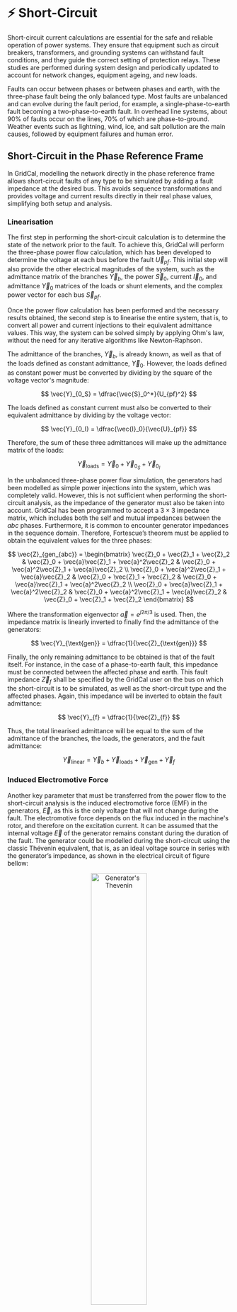 # ⚡ Short-Circuit

Short-circuit current calculations are essential for the safe and reliable operation of power systems. They ensure that
equipment such as circuit breakers, transformers, and grounding systems can withstand fault conditions, and they guide
the correct setting of protection relays. These studies are performed during system design and periodically updated
to account for network changes, equipment ageing, and new loads.

Faults can occur between phases or between phases and earth, with the three-phase fault being the only balanced type.
Most faults are unbalanced and can evolve during the fault period, for example, a single-phase-to-earth fault becoming
a two-phase-to-earth fault. In overhead line systems, about 90% of faults occur on the lines, 70% of which are
phase-to-ground. Weather events such as lightning, wind, ice, and salt pollution are the main causes, followed by
equipment failures and human error.

## Short-Circuit in the Phase Reference Frame

In GridCal, modelling the network directly in the phase reference frame allows short-circuit faults of any type to be
simulated by adding a fault impedance at the desired bus. This avoids sequence transformations and provides voltage and
current results directly in their real phase values, simplifying both setup and analysis.

### Linearisation

The first step in performing the short-circuit calculation is to determine the state of the network prior to the fault.
To achieve this, GridCal will perform the three-phase power flow calculation, which has been developed to determine
the voltage at each bus before the fault $\vec{U}_{pf}$. This initial step will also provide the other electrical
magnitudes of the system, such as the admittance matrix of the branches $\vec{Y}_b$, the power $\vec{S}_0$,
current $\vec{I}_0$, and admittance $\vec{Y}_0$ matrices of the loads or shunt elements, and the complex power vector
for each bus $\vec{S}_{pf}$.

Once the power flow calculation has been performed and the necessary results obtained, the second step is to linearise
the entire system, that is, to convert all power and current injections to their equivalent admittance values.
This way, the system can be solved simply by applying Ohm's law, without the need for any iterative algorithms like
Newton-Raphson.

The admittance of the branches, $\vec{Y}_b$, is already known, as well as that of the loads defined as constant
admittance, $\vec{Y}_0$. However, the loads defined as constant power must be converted by dividing by the square of
the voltage vector's magnitude:

$$
\vec{Y}_{0_S} = \dfrac{\vec{S}_0^*}{U_{pf}^2}
$$

The loads defined as constant current must also be converted to their equivalent admittance by dividing by the voltage
vector:

$$
\vec{Y}_{0_I} = \dfrac{\vec{I}_0}{\vec{U}_{pf}}
$$

Therefore, the sum of these three admittances will make up the admittance matrix of the loads:

$$
\vec{Y}_{\text{loads}} = \vec{Y}_0 + \vec{Y}_{0_S} + \vec{Y}_{0_I}
$$

In the unbalanced three-phase power flow simulation, the generators had been modelled as simple power injections into
the system, which was completely valid. However, this is not sufficient when performing the short-circuit analysis, as
the impedance of the generator must also be taken into account. GridCal has been programmed to accept a $3 \times 3$
impedance matrix, which includes both the self and mutual impedances between the $abc$ phases. Furthermore, it is
common to encounter generator impedances in the sequence domain. Therefore, Fortescue’s theorem must be applied to
obtain the equivalent values for the three phases:

$$
\vec{Z}_{gen_{abc}} =
\begin{bmatrix}
\vec{Z}_0 + \vec{Z}_1 + \vec{Z}_2 & \vec{Z}_0 + \vec{a}\vec{Z}_1 + \vec{a}^2\vec{Z}_2 & \vec{Z}_0 + \vec{a}^2\vec{Z}_1 + \vec{a}\vec{Z}_2 \\
\vec{Z}_0 + \vec{a}^2\vec{Z}_1 + \vec{a}\vec{Z}_2 & \vec{Z}_0 + \vec{Z}_1 + \vec{Z}_2 & \vec{Z}_0 + \vec{a}\vec{Z}_1 + \vec{a}^2\vec{Z}_2 \\
\vec{Z}_0 + \vec{a}\vec{Z}_1 + \vec{a}^2\vec{Z}_2 & \vec{Z}_0 + \vec{a}^2\vec{Z}_1 + \vec{a}\vec{Z}_2 & \vec{Z}_0 + \vec{Z}_1 + \vec{Z}_2
\end{bmatrix}
$$

Where the transformation eigenvector $\vec{a} = e^{j2\pi/3}$ is used. Then, the impedance matrix is linearly inverted 
to finally find the admittance of the generators:

$$
\vec{Y}_{\text{gen}} = \dfrac{1}{\vec{Z}_{\text{gen}}}
$$

Finally, the only remaining admittance to be obtained is that of the fault itself. For instance, in the case of a
phase-to-earth fault, this impedance must be connected between the affected phase and earth. This fault impedance
$\vec{Z}_{f}$ shall be specified by the GridCal user on the bus on which the short-circuit is to be simulated, as well
as the short-circuit type and the affected phases. Again, this impedance will be inverted to obtain the fault admittance:

$$
\vec{Y}_{f} = \dfrac{1}{\vec{Z}_{f}}
$$

Thus, the total linearised admittance will be equal to the sum of the admittance of the branches, the loads, the
generators, and the fault admittance:

$$
\vec{Y}_{\text{linear}} = \vec{Y}_b + \vec{Y}_{\text{loads}} + \vec{Y}_{\text{gen}} + \vec{Y}_{f}
$$

### Induced Electromotive Force

Another key parameter that must be transferred from the power flow to the short-circuit analysis is the induced
electromotive force (EMF) in the generators, $\vec{E}$, as this is the only voltage that will not change during the
fault. The electromotive force depends on the flux induced in the machine's rotor, and therefore on the excitation
current. It can be assumed that the internal voltage $\vec{E}$ of the generator remains constant during the duration
of the fault. The generator could be modelled during the short-circuit using the classic Thévenin equivalent, that is,
as an ideal voltage source in series with the generator’s impedance, as shown in the electrical circuit of figure bellow:

<div style="text-align: center;">
    <img src="figures/3ph_thevenin.png"
    alt="Generator's Thevenin"
    title="Generator's Thevenin"
    width="50%"/>
</div>

This circuit allows us to obtain the value of the induced electromotive force, given the voltage $\vec{U}_{pf}$ and
power $\vec{S}_{pf}$ before the fault at the generator’s output bus:

$$
\vec{E} = \vec{U}_{pf} + \vec{Z}_{\text{gen}} \cdot \vec{I}_{pf} = \vec{U}_{pf} + \dfrac{\vec{S}_{pf}^*}{\vec{Y}_{\text{gen}} \cdot \vec{U}_{pf}^*}
$$

### Norton Current and Short-Circuit Voltage

However, this would require to add a fictitious bus into the original system between the generator’s impedance and the
ideal voltage source. This presents a significant challenge because both the values of the power flow voltage vector
$\vec{U}_{pf}$ and the already linearised admittance matrix $\vec{Y}_{\text{linear}}$ are referenced by bus, and all
these connections would be more difficult to handle. Therefore, the generator is modelled using its Norton equivalent,
that is, an ideal current source in parallel with the generator’s impedance, as shown in the following schematic:

<div style="text-align: center;">
    <img src="figures/3ph_norton.png"
    alt="Generator's Norton"
    title="Generator's Norton"
    width="40%"/>
</div>

The Norton current source will take the value of the internal voltage multiplied by its admittance:

$$
\vec{I}_{N} = \vec{Y}_{\text{gen}} \cdot \ \vec{E}
$$

This Norton current vector will be of size $n$ buses, but only the nodes with a connected generator will have these
founded values, while the rest will simply have a value of zero. Finally, this current vector $\vec{I}_{N}$ will be
multiplied by the inverse of the linearised admittance matrix $\vec{Y}_{\text{linear}}$ of size $n \times n$,
resulting in the short-circuit voltage vector for the different buses:

$$
\vec{U}_{sc} = \vec{Y}_{\text{linear}}^{-1} \cdot \vec{I}_{N}
$$

### Single Line-to-Ground Fault (SLG)

A single line-to-ground fault (SLG) occurs when one phase conductor accidentally makes contact with the ground.
It is illustrated in the figure bellow for phase a, and the corresponding fault admittance matrix is given by:

$$
\vec{Y}_{f} =
\begin{bmatrix}
    \vec{Y}_{f}^a & 0 & 0 \\
    0 & 0 & 0 \\
    0 & 0 & 0 \\
\end{bmatrix}
$$

<div style="text-align: center;">
    <img src="figures/3ph_SLG.png"
    alt="Single Line-to-Ground Fault (SLG)"
    title="Single Line-to-Ground Fault (SLG)"
    width="30%"/>
</div>

```python
import GridCalEngine.api as gce
from GridCalEngine.enumerations import FaultType, MethodShortCircuit, PhasesShortCircuit

sc_options = gce.ShortCircuitOptions(bus_index=4,
                                     fault_type=FaultType.LG,
                                     method=MethodShortCircuit.phases,
                                     phases=PhasesShortCircuit.a)
```

### Line-to-Line Fault (LL)

A line-to-line fault (LL) occurs when two phase conductors come into contact with each other.
The following figure shows the fault between phases c and a, and the corresponding fault admittance matrix is given by:

$$
\vec{Y}_{f} =
\begin{bmatrix}
    \vec{Y}_{f}^{ca} & 0 & -\vec{Y}_{f}^{ca} \\
    0 & 0 & 0 \\
    -\vec{Y}_{f}^{ca} & 0 & \vec{Y}_{f}^{ca} \\
\end{bmatrix}
$$

<div style="text-align: center;">
    <img src="figures/3ph_LL.png"
    alt="Line-to-Line Fault (LL)"
    title="Line-to-Line Fault (LL)"
    width="30%"/>
</div>

```python
import GridCalEngine.api as gce
from GridCalEngine.enumerations import FaultType, MethodShortCircuit, PhasesShortCircuit

sc_options = gce.ShortCircuitOptions(bus_index=4,
                                     fault_type=FaultType.LL,
                                     method=MethodShortCircuit.phases,
                                     phases=PhasesShortCircuit.ca)
```

### Double Line-to-Ground Fault (DLG)

A double line-to-ground fault (DLG) occurs when two phase conductors simultaneously make contact with the ground.
The following figure illustrates the fault involving phases c and a, and the corresponding fault admittance matrix
is given by:

$$
\vec{Y}_{f} =
\begin{bmatrix}
    \vec{Y}_{f}^a & 0 & 0 \\
    0 & 0 & 0 \\
    0 & 0 & \vec{Y}_{f}^c \\
\end{bmatrix}
$$

<div style="text-align: center;">
    <img src="figures/3ph_DLG.png"
    alt="Double Line-to-Ground Fault (DLG)"
    title="Double Line-to-Ground Fault (DLG)"
    width="40%"/>
</div>

```python
import GridCalEngine.api as gce
from GridCalEngine.enumerations import FaultType, MethodShortCircuit, PhasesShortCircuit

sc_options = gce.ShortCircuitOptions(bus_index=4,
                                     fault_type=FaultType.LLG,
                                     method=MethodShortCircuit.phases,
                                     phases=PhasesShortCircuit.ca)
```

### Three-Phase Fault (LLL)

A three-phase (LLL) fault occurs when all three phase conductors come into contact with each other.
The following figure shows the fault between phases a, b, and c, and the corresponding fault admittance matrix is given by:

$$
\vec{Y}_{f} =
\begin{bmatrix}
    \vec{Y}_{f}^{ab} + \vec{Y}_{f}^{ca} & -\vec{Y}_{f}^{ab} & -\vec{Y}_{f}^{ca} \\
    -\vec{Y}_{f}^{ab} & \vec{Y}_{f}^{ab} + \vec{Y}_{f}^{bc} & -\vec{Y}_{f}^{bc} \\
    -\vec{Y}_{f}^{ca} & -\vec{Y}_{f}^{bc} & \vec{Y}_{f}^{bc} + \vec{Y}_{f}^{ca} \\
\end{bmatrix}
$$

<div style="text-align: center;">
    <img src="figures/3ph_LLL.png"
    alt="Three-Phase Fault (LLL)"
    title="Three-Phase Fault (LLL)"
    width="40%"/>
</div>

```python
import GridCalEngine.api as gce
from GridCalEngine.enumerations import FaultType, MethodShortCircuit, PhasesShortCircuit

sc_options = gce.ShortCircuitOptions(bus_index=4,
                                     fault_type=FaultType.LLL,
                                     method=MethodShortCircuit.phases,
                                     phases=PhasesShortCircuit.abc)
```

### Three-Phase-to-Ground Fault (LLLG)

A three-phase-to-ground (LLLG) fault occurs when all three-phase conductors come into simultaneous contact with the
ground. The following figure illustrates the fault involving phases a, b, and c, and the corresponding fault admittance
matrix is given by:

$$
\vec{Y}_{f} =
\begin{bmatrix}
    \vec{Y}_{f}^a & 0 & 0 \\
    0 & \vec{Y}_{f}^b & 0 \\
    0 & 0 & \vec{Y}_{f}^c \\
\end{bmatrix}
$$

<div style="text-align: center;">
    <img src="figures/3ph_LLLG.png"
    alt="Three-Phase-to-Ground Fault (LLLG)"
    title="Three-Phase-to-Ground Fault (LLLG)"
    width="40%"/>
</div>

```python
import GridCalEngine.api as gce
from GridCalEngine.enumerations import FaultType, MethodShortCircuit, PhasesShortCircuit

sc_options = gce.ShortCircuitOptions(bus_index=4,
                                     fault_type=FaultType.ph3,
                                     method=MethodShortCircuit.phases,
                                     phases=PhasesShortCircuit.abc)
```

### Benchmark - SLG Fault in the IEEE 13 Node Test Feeder

The short-circuit calculation method can be tested using the 13-bus test network, which was already constructed for
the power flow. As shown in the schematic of the figure bellow, a fault will be simulated on phase \textit{a} to earth
at bus 634 with two fault impedance values.

<div style="text-align: center;">
    <img src="figures/3ph_SC_IEEE_13.png"
    alt="Short-Circuit at the IEEE 13 Node Test Feeder"
    title="Short-Circuit at the IEEE 13 Node Test Feeder"
    width="90%"/>
</div>

A generator has been added to bus 632, providing an equivalent power to the network to which the system was connected.
The sequence impedance values for the generator are $Z_1 = 0.004 + 0.5j$ p.u. for the positive sequence,
$Z_2 = 0.02 + 0.5j$ p.u. for the negative sequence, and $Z_0 = 0.01 + 0.08j$ p.u. for the zero sequence.

```python
import GridCalEngine.api as gce
from GridCalEngine import WindingType, ShuntConnectionType
import numpy as np
from GridCalEngine.enumerations import FaultType, MethodShortCircuit, PhasesShortCircuit

logger = gce.Logger()

grid = gce.MultiCircuit()
grid.fBase = 60

# ----------------------------------------------------------------------------------------------------------------------
# Buses
# ----------------------------------------------------------------------------------------------------------------------
bus_632 = gce.Bus(name='632', Vnom=4.16, xpos=0, ypos=0)
bus_632.is_slack = True
grid.add_bus(obj=bus_632)
gen = gce.Generator(vset=1.0, r1=0.004, x1=0.5, r2=0.02, x2=0.5, r0=0.01, x0=0.08)
grid.add_generator(bus=bus_632, api_obj=gen)

bus_645 = gce.Bus(name='645', Vnom=4.16, xpos=-100 * 5, ypos=0)
grid.add_bus(obj=bus_645)

bus_646 = gce.Bus(name='646', Vnom=4.16, xpos=-200 * 5, ypos=0)
grid.add_bus(obj=bus_646)

bus_633 = gce.Bus(name='633', Vnom=4.16, xpos=100 * 5, ypos=0)
grid.add_bus(obj=bus_633)

# Affected Bus 634 -----------------------------------------------------------------------------------------------------
bus_634 = gce.Bus(name='634', Vnom=0.48, xpos=200 * 5, ypos=0, r_fault=0.1)
grid.add_bus(obj=bus_634)
# ----------------------------------------------------------------------------------------------------------------------

bus_671 = gce.Bus(name='671', Vnom=4.16, xpos=0, ypos=100 * 5)
grid.add_bus(obj=bus_671)

bus_684 = gce.Bus(name='684', Vnom=4.16, xpos=-100 * 5, ypos=100 * 5)
grid.add_bus(obj=bus_684)

bus_611 = gce.Bus(name='611', Vnom=4.16, xpos=-200 * 5, ypos=100 * 5)
grid.add_bus(obj=bus_611)

bus_675 = gce.Bus(name='675', Vnom=4.16, xpos=200 * 5, ypos=100 * 5)
grid.add_bus(obj=bus_675)

bus_680 = gce.Bus(name='680', Vnom=4.16, xpos=0, ypos=200 * 5)
grid.add_bus(obj=bus_680)

bus_652 = gce.Bus(name='652', Vnom=4.16, xpos=-100 * 5, ypos=200 * 5)
grid.add_bus(obj=bus_652)

# ----------------------------------------------------------------------------------------------------------------------
# Impedances [Ohm/km]
# ----------------------------------------------------------------------------------------------------------------------
z_601 = np.array([
    [0.3465 + 1j * 1.0179, 0.1560 + 1j * 0.5017, 0.1580 + 1j * 0.4236],
    [0.1560 + 1j * 0.5017, 0.3375 + 1j * 1.0478, 0.1535 + 1j * 0.3849],
    [0.1580 + 1j * 0.4236, 0.1535 + 1j * 0.3849, 0.3414 + 1j * 1.0348]
], dtype=complex) / 1.60934

z_602 = np.array([
    [0.7526 + 1j * 1.1814, 0.1580 + 1j * 0.4236, 0.1560 + 1j * 0.5017],
    [0.1580 + 1j * 0.4236, 0.7475 + 1j * 1.1983, 0.1535 + 1j * 0.3849],
    [0.1560 + 1j * 0.5017, 0.1535 + 1j * 0.3849, 0.7436 + 1j * 1.2112]
], dtype=complex) / 1.60934

z_603 = np.array([
    [1.3294 + 1j * 1.3471, 0.2066 + 1j * 0.4591],
    [0.2066 + 1j * 0.4591, 1.3238 + 1j * 1.3569]
], dtype=complex) / 1.60934

z_604 = np.array([
    [1.3238 + 1j * 1.3569, 0.2066 + 1j * 0.4591],
    [0.2066 + 1j * 0.4591, 1.3294 + 1j * 1.3471]
], dtype=complex) / 1.60934

z_605 = np.array([
    [1.3292 + 1j * 1.3475]
], dtype=complex) / 1.60934

z_606 = np.array([
    [0.7982 + 1j * 0.4463, 0.3192 + 1j * 0.0328, 0.2849 + 1j * -0.0143],
    [0.3192 + 1j * 0.0328, 0.7891 + 1j * 0.4041, 0.3192 + 1j * 0.0328],
    [0.2849 + 1j * -0.0143, 0.3192 + 1j * 0.0328, 0.7982 + 1j * 0.4463]
], dtype=complex) / 1.60934

z_607 = np.array([
    [1.3425 + 1j * 0.5124]
], dtype=complex) / 1.60934

# ----------------------------------------------------------------------------------------------------------------------
# Admittances [S/km]
# ----------------------------------------------------------------------------------------------------------------------
y_601 = np.array([
    [1j * 6.2998, 1j * -1.9958, 1j * -1.2595],
    [1j * -1.9958, 1j * 5.9597, 1j * -0.7417],
    [1j * -1.2595, 1j * -0.7417, 1j * 5.6386]
], dtype=complex) / 10 ** 6 / 1.60934

y_602 = np.array([
    [1j * 5.6990, 1j * -1.0817, 1j * -1.6905],
    [1j * -1.0817, 1j * 5.1795, 1j * -0.6588],
    [1j * -1.6905, 1j * -0.6588, 1j * 5.4246]
], dtype=complex) / 10 ** 6 / 1.60934

y_603 = np.array([
    [1j * 4.7097, 1j * -0.8999],
    [1j * -0.8999, 1j * 4.6658]
], dtype=complex) / 10 ** 6 / 1.60934

y_604 = np.array([
    [1j * 4.6658, 1j * -0.8999],
    [1j * -0.8999, 1j * 4.7097]
], dtype=complex) / 10 ** 6 / 1.60934

y_605 = np.array([
    [1j * 4.5193]
], dtype=complex) / 10 ** 6 / 1.60934

y_606 = np.array([
    [1j * 96.8897, 1j * 0.0000, 1j * 0.0000],
    [1j * 0.0000, 1j * 96.8897, 1j * 0.0000],
    [1j * 0.0000, 1j * 0.0000, 1j * 96.8897]
], dtype=complex) / 10 ** 6 / 1.60934

y_607 = np.array([
    [1j * 88.9912]
], dtype=complex) / 10 ** 6 / 1.60934

# ----------------------------------------------------------------------------------------------------------------------
# Loads
# ----------------------------------------------------------------------------------------------------------------------
load_634 = gce.Load(P1=0.160,
                    Q1=0.110,
                    P2=0.120,
                    Q2=0.090,
                    P3=0.120,
                    Q3=0.090)
load_634.conn = ShuntConnectionType.GroundedStar
grid.add_load(bus=bus_634, api_obj=load_634)

load_645 = gce.Load(P1=0.0,
                    Q1=0.0,
                    P2=0.170,
                    Q2=0.125,
                    P3=0.0,
                    Q3=0.0)
load_645.conn = ShuntConnectionType.GroundedStar
grid.add_load(bus=bus_645, api_obj=load_645)

load_646 = gce.Load(G1=0.0,
                    B1=0.0,
                    G2=0.230,
                    B2=-0.132,
                    G3=0.0,
                    B3=0.0)
load_646.conn = ShuntConnectionType.Delta
grid.add_load(bus=bus_646, api_obj=load_646)

load_652 = gce.Load(G1=0.128,
                    B1=-0.086,
                    G2=0.0,
                    B2=0.0,
                    G3=0.0,
                    B3=0.0)
load_652.conn = ShuntConnectionType.GroundedStar
grid.add_load(bus=bus_652, api_obj=load_652)

load_671 = gce.Load(P1=0.385,
                    Q1=0.220,
                    P2=0.385,
                    Q2=0.220,
                    P3=0.385,
                    Q3=0.220)
load_671.conn = ShuntConnectionType.Delta
grid.add_load(bus=bus_671, api_obj=load_671)

load_675 = gce.Load(P1=0.485,
                    Q1=0.190,
                    P2=0.068,
                    Q2=0.060,
                    P3=0.290,
                    Q3=0.212)
load_675.conn = ShuntConnectionType.GroundedStar
grid.add_load(bus=bus_675, api_obj=load_675)

load_671_692 = gce.Load(Ir1=0.0,
                        Ii1=0.0,
                        Ir2=0.0,
                        Ii2=0.0,
                        Ir3=0.170,
                        Ii3=0.151)
load_671_692.conn = ShuntConnectionType.Delta
grid.add_load(bus=bus_671, api_obj=load_671_692)

load_611 = gce.Load(Ir1=0.0,
                    Ii1=0.0,
                    Ir2=0.0,
                    Ii2=0.0,
                    Ir3=0.170,
                    Ii3=0.080)
load_611.conn = ShuntConnectionType.GroundedStar
grid.add_load(bus=bus_611, api_obj=load_611)

load_632_distrib = gce.Load(P1=0.017 / 2,
                            Q1=0.010 / 2,
                            P2=0.066 / 2,
                            Q2=0.038 / 2,
                            P3=0.117 / 2,
                            Q3=0.068 / 2)
load_632_distrib.conn = ShuntConnectionType.GroundedStar
grid.add_load(bus=bus_632, api_obj=load_632_distrib)

load_671_distrib = gce.Load(P1=0.017 / 2,
                            Q1=0.010 / 2,
                            P2=0.066 / 2,
                            Q2=0.038 / 2,
                            P3=0.117 / 2,
                            Q3=0.068 / 2)
load_671_distrib.conn = ShuntConnectionType.GroundedStar
grid.add_load(bus=bus_671, api_obj=load_671_distrib)

# ----------------------------------------------------------------------------------------------------------------------
# Capacitors
# ----------------------------------------------------------------------------------------------------------------------
cap_675 = gce.Shunt(B1=0.2,
                    B2=0.2,
                    B3=0.2)
cap_675.conn = ShuntConnectionType.GroundedStar
grid.add_shunt(bus=bus_675, api_obj=cap_675)

cap_611 = gce.Shunt(B1=0.0,
                    B2=0.0,
                    B3=0.1)
cap_611.conn = ShuntConnectionType.GroundedStar
grid.add_shunt(bus=bus_611, api_obj=cap_611)

# ----------------------------------------------------------------------------------------------------------------------
# Line Configurations
# ----------------------------------------------------------------------------------------------------------------------
config_601 = gce.create_known_abc_overhead_template(name='Config. 601',
                                                    z_abc=z_601,
                                                    ysh_abc=y_601,
                                                    phases=np.array([1, 2, 3]),
                                                    Vnom=4.16,
                                                    frequency=60)
grid.add_overhead_line(config_601)

config_602 = gce.create_known_abc_overhead_template(name='Config. 602',
                                                    z_abc=z_602,
                                                    ysh_abc=y_602,
                                                    phases=np.array([1, 2, 3]),
                                                    Vnom=4.16,
                                                    frequency=60)
grid.add_overhead_line(config_602)

config_603 = gce.create_known_abc_overhead_template(name='Config. 603',
                                                    z_abc=z_603,
                                                    ysh_abc=y_603,
                                                    phases=np.array([2, 3]),
                                                    Vnom=4.16,
                                                    frequency=60)
grid.add_overhead_line(config_603)

config_604 = gce.create_known_abc_overhead_template(name='Config. 604',
                                                    z_abc=z_604,
                                                    ysh_abc=y_604,
                                                    phases=np.array([1, 3]),
                                                    Vnom=4.16,
                                                    frequency=60)
grid.add_overhead_line(config_604)

config_605 = gce.create_known_abc_overhead_template(name='Config. 605',
                                                    z_abc=z_605,
                                                    ysh_abc=y_605,
                                                    phases=np.array([3]),
                                                    Vnom=4.16,
                                                    frequency=60)
grid.add_overhead_line(config_605)

config_606 = gce.create_known_abc_overhead_template(name='Config. 606',
                                                    z_abc=z_606,
                                                    ysh_abc=y_606,
                                                    phases=np.array([1, 2, 3]),
                                                    Vnom=4.16,
                                                    frequency=60)
grid.add_overhead_line(config_606)

config_607 = gce.create_known_abc_overhead_template(name='Config. 607',
                                                    z_abc=z_607,
                                                    ysh_abc=y_607,
                                                    phases=np.array([1]),
                                                    Vnom=4.16,
                                                    frequency=60)
grid.add_overhead_line(config_607)

# ----------------------------------------------------------------------------------------------------------------------
# Lines and Transformers
# ----------------------------------------------------------------------------------------------------------------------
line_632_645 = gce.Line(bus_from=bus_632,
                        bus_to=bus_645,
                        length=500 * 0.0003048)
line_632_645.apply_template(config_603, grid.Sbase, grid.fBase, logger)
grid.add_line(obj=line_632_645)

line_645_646 = gce.Line(bus_from=bus_645,
                        bus_to=bus_646,
                        length=300 * 0.0003048)
line_645_646.apply_template(config_603, grid.Sbase, grid.fBase, logger)
grid.add_line(obj=line_645_646)

line_632_633 = gce.Line(bus_from=bus_632,
                        bus_to=bus_633,
                        length=500 * 0.0003048)
line_632_633.apply_template(config_602, grid.Sbase, grid.fBase, logger)
grid.add_line(obj=line_632_633)

XFM_1 = gce.Transformer2W(name='XFM-1',
                          bus_from=bus_633,
                          bus_to=bus_634,
                          HV=4.16,
                          LV=0.48,
                          nominal_power=0.5,
                          rate=0.5,
                          r=1.1 * 2,
                          x=2 * 2)
XFM_1.conn_f = WindingType.GroundedStar
XFM_1.conn_t = WindingType.GroundedStar
grid.add_transformer2w(XFM_1)

line_632_671 = gce.Line(bus_from=bus_632,
                        bus_to=bus_671,
                        length=2000 * 0.0003048)
line_632_671.apply_template(config_601, grid.Sbase, grid.fBase, logger)
grid.add_line(obj=line_632_671)

line_671_684 = gce.Line(bus_from=bus_671,
                        bus_to=bus_684,
                        length=300 * 0.0003048)
line_671_684.apply_template(config_604, grid.Sbase, grid.fBase, logger)
grid.add_line(obj=line_671_684)

line_684_611 = gce.Line(bus_from=bus_684,
                        bus_to=bus_611,
                        length=300 * 0.0003048)
line_684_611.apply_template(config_605, grid.Sbase, grid.fBase, logger)
grid.add_line(obj=line_684_611)

line_671_675 = gce.Line(bus_from=bus_671,
                        bus_to=bus_675,
                        length=500 * 0.0003048)
line_671_675.apply_template(config_606, grid.Sbase, grid.fBase, logger)
grid.add_line(obj=line_671_675)

line_684_652 = gce.Line(bus_from=bus_684,
                        bus_to=bus_652,
                        length=800 * 0.0003048)
line_684_652.apply_template(config_607, grid.Sbase, grid.fBase, logger)
grid.add_line(obj=line_684_652)

line_671_680 = gce.Line(bus_from=bus_671,
                        bus_to=bus_680,
                        length=1000 * 0.0003048)
line_671_680.apply_template(config_601, grid.Sbase, grid.fBase, logger)
grid.add_line(obj=line_671_680)

# ----------------------------------------------------------------------------------------------------------------------
# Run power flow
# ----------------------------------------------------------------------------------------------------------------------
res_pf = gce.power_flow(grid=grid, options=gce.PowerFlowOptions(three_phase_unbalanced=True))

# ----------------------------------------------------------------------------------------------------------------------
# Short-circuit
# ----------------------------------------------------------------------------------------------------------------------
sc_options = gce.ShortCircuitOptions(bus_index=4,
                                     fault_type=FaultType.LG,
                                     method=MethodShortCircuit.phases,
                                     phases=PhasesShortCircuit.a)

sc_driver = gce.ShortCircuitDriver(grid=grid,
                                   options=sc_options,
                                   pf_options=gce.PowerFlowOptions(three_phase_unbalanced=True),
                                   pf_results=res_pf)
sc_driver.run()

res_sc = sc_driver.results
print(res_sc.get_voltage_3ph_df())
```

The following figure shows the GridCal results for the voltage magnitude across the various system buses in the faulted
phase a. As expected, there is a sharp voltage drop at the affected bus (634), as well as a significant reduction at
the bus immediately upstream of the fault (633), which becomes more pronounced as the fault resistance decreases.

<div style="text-align: center;">
    <img src="figures/3ph_SC_phaseA.png"
    alt="Short-Circuit results for phase a"
    title="Short-Circuit results for phase a"
    width="60%"/>
</div>

On the other hand, the following figures present the voltage profiles for the healthy phases b and c.
A slight voltage rise can be observed at the most affected buses (634 and 633), while the voltage decreases across the
remaining buses in the network.

<div style="text-align: center;">
    <img src="figures/3ph_SC_phaseB.png"
    alt="Short-Circuit results for phase b"
    title="Short-Circuit results for phase b"
    width="60%"/>
</div>

<div style="text-align: center;">
    <img src="figures/3ph_SC_phaseC.png"
    alt="Short-Circuit results for phase c"
    title="Short-Circuit results for phase c"
    width="60%"/>
</div>

## Short-Circuit in the Sequence Components

GridCal has also unbalanced short-circuit calculations in the sequence and rectangular components.

### API

 Now let's run a line-ground short circuit in the third bus of
the South island of New Zealand grid example from reference book
Computer Analysis of Power Systems by J. Arrillaga and C.P. Arnold.

```python
import os
import GridCalEngine as gce

folder = os.path.join('..', 'Grids_and_profiles', 'grids')
fname = os.path.join(folder, 'South Island of New Zealand.gridcal')

grid = gce.open_file(filename=fname)

# Define fault index explicitly
fault_index = 2

# Run a Line-Ground short circuit on the bus at index 2
# Since we do not provide any power flow results, it will run one for us
results = gce.short_circuit(grid, fault_index, fault_type=gce.FaultType.LG)

print("Short circuit power: ", results.SCpower[fault_index])
```

A more elaborated way to run the simulation, controlling all the steps:

```python
import os
import GridCalEngine as gce

folder = os.path.join('..', 'Grids_and_profiles', 'grids')
fname = os.path.join(folder, 'South Island of New Zealand.gridcal')

grid = gce.open_file(filename=fname)

pf_options = gce.PowerFlowOptions()
pf = gce.PowerFlowDriver(grid, pf_options)
pf.run()

fault_index = 2
sc_options = gce.ShortCircuitOptions(bus_index=fault_index,
                                     fault_type=gce.FaultType.LG)

sc = gce.ShortCircuitDriver(grid, options=sc_options,
                            pf_options=pf_options,
                            pf_results=pf.results)
sc.run()

print("Short circuit power: ", sc.results.SCpower[fault_index])
```

Output:

```text
Short circuit power:  -217.00 MW - 680.35j MVAr
```

Sequence voltage, currents and powers are also available.

### Theory


### 3-Phase Short Circuit

First, declare an array of zeros of size equal to the number of nodes in the
circuit.

$$
    \textbf{I} = \{0, 0, 0, 0, ..., 0\}
$$

Then for single bus failure, compute the short circuit current at the selected bus $i$ and assign
that value in the $i^{th}$ position of the array $\textbf{I}$.

$$
    \textbf{I}_i = - \frac{\textbf{V}_{pre-failure, i}}{\textbf{Z}_{i, i} + z_f}
$$

Then, compute the voltage increment for all the circuit nodes as:

$$
    \Delta \textbf{V} = \textbf{Z} \times \textbf{I}
$$

Finally, define the voltage at all the nodes as:

$$
    \textbf{V}_{post-failure} = \textbf{V}_{pre-failure} + \Delta \textbf{V}
$$


- $\textbf{I}$: Array of fault currents at the system nodes.
- $\textbf{I}_B$: Subarray of $\textbf{I}$ such that all entries for non-selected buses are removed.
- $\textbf{V}_{pre-failure}$: Array of system voltages prior to the failure. This is obtained from the power flow study.
- $\textbf{V}_{pre-failure, B}$: Subarray of $\textbf{V}_{pre-failure}$ such that all entries for non-selected buses are removed.
- $z_f$: Impedance of the failure itself. This is a given value, although you can set it to zero if you don't know.
- $\textbf{z}_{f, B}$: Impedance of the failures of selected buses $B$.
- $\textbf{Z}$: system impedance matrix. Obtained as the inverse of the complete system admittance matrix.
- $\textbf{Z}_B$: submatrix of $\textbf{Z}$ such that all rows and columns for non-selected buses are removed.
